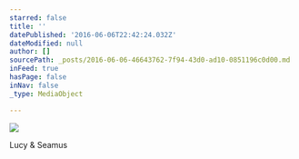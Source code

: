 ```yaml
---
starred: false
title: ''
datePublished: '2016-06-06T22:42:24.032Z'
dateModified: null
author: []
sourcePath: _posts/2016-06-06-46643762-7f94-43d0-ad10-0851196c0d00.md
inFeed: true
hasPage: false
inNav: false
_type: MediaObject

---
```

![](https://the-grid-user-content.s3-us-west-2.amazonaws.com/10ba4361-6c50-4245-a6f4-db5f19135025.jpg)

Lucy & Seamus